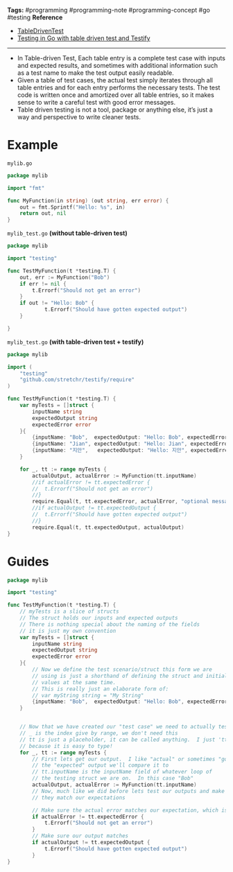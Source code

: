 **Tags:**
#programming #programming-note #programming-concept #go #testing
**Reference**
- [TableDrivenTest](https://go.dev/wiki/TableDrivenTests)
- [Testing in Go with table driven test and Testify](https://dev.to/zpeters/testing-in-go-with-table-drive-tests-and-testify-kd4)
___

- In Table-driven Test, Each table entry is a complete test case with inputs and expected results, and sometimes with additional information such as a test name to make the test output easily readable. 
- Given a table of test cases, the actual test simply iterates through all table entries and for each entry performs the necessary tests. The test code is written once and amortized over all table entries, so it makes sense to write a careful test with good error messages.
- Table driven testing is not a tool, package or anything else, it’s just a way and perspective to write cleaner tests.

# Example

`mylib.go`
```go
package mylib

import "fmt"    

func MyFunction(in string) (out string, err error) {
    out = fmt.Sprintf("Hello: %s", in)
    return out, nil
}
```

`mylib_test.go` **(without table-driven test)**
```go
package mylib

import "testing"

func TestMyFunction(t *testing.T) {
    out, err := MyFunction("Bob")
    if err != nil {
        t.Errorf("Should not get an error")
    }
    if out != "Hello: Bob" {
            t.Errorf("Should have gotten expected output")
    }

}
```

`mylib_test.go` **(with table-driven test + testify)**
```go
package mylib

import (
    "testing"
    "github.com/stretchr/testify/require"
)

func TestMyFunction(t *testing.T) {
    var myTests = []struct {
        inputName string
        expectedOutput string
        expectedError error
    }{
        {inputName: "Bob",  expectedOutput: "Hello: Bob", expectedError: nil},
        {inputName: "Jian", expectedOutput: "Hello: Jian", expectedError: nil},
        {inputName: "지안",   expectedOutput: "Hello: 지안", expectedError: nil},
    }

    for _, tt := range myTests {
        actualOutput, actualError := MyFunction(tt.inputName)
        //if actualError != tt.expectedError {
        //  t.Errorf("Should not get an error")
        //}
        require.Equal(t, tt.expectedError, actualError, "optional message here")
        //if actualOutput != tt.expectedOutput {
        //  t.Errorf("Should have gotten expected output")
        //}
        require.Equal(t, tt.expectedOutput, actualOutput)
}
```

# Guides

```go
package mylib

import "testing"

func TestMyFunction(t *testing.T) {
    // myTests is a slice of structs
    // The struct holds our inputs and expected outputs
    // There is nothing special about the naming of the fields
    // it is just my own convention
    var myTests = []struct {
        inputName string
        expectedOutput string
        expectedError error
    }{
        // Now we define the test scenario/struct this form we are 
        // using is just a shorthand of defining the struct and initialising its
        // values at the same time. 
        // This is really just an elaborate form of:
        // var myString string = "My String"
        {inputName: "Bob",  expectedOutput: "Hello: Bob", expectedError: nil},
    }


    // Now that we have created our "test case" we need to actually test it
    // _ is the index give by range, we don't need this
    // tt is just a placeholder, it can be called anything.  I just 'tt' by convention
    // because it is easy to type!
    for _, tt := range myTests {
        // First lets get our output.  I like "actual" or sometimes "got" to distinguish it from
        // the "expected" output we'll compare it to
        // tt.inputName is the inputName field of whatever loop of
        // the testing struct we are on.  In this case "Bob"
        actualOutput, actualError := MyFunction(tt.inputName)
        // Now, much like we did before lets test our outputs and make sure
        // they match our expectations

        // Make sure the actual error matches our expectation, which is *nil*
        if actualError != tt.expectedError {
            t.Errorf("Should not get an error")
        }
        // Make sure our output matches
        if actualOutput != tt.expectedOutput {
            t.Errorf("Should have gotten expected output")
        }
}
```